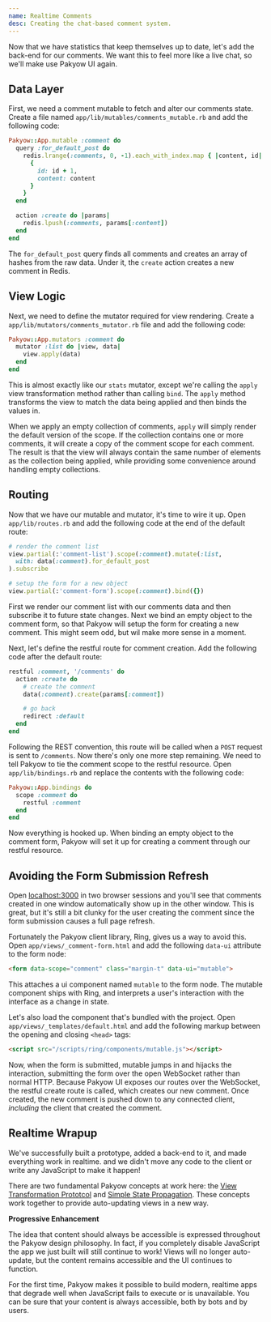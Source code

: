 ```yaml
---
name: Realtime Comments
desc: Creating the chat-based comment system.
---
```


Now that we have statistics that keep themselves up to date, let's add the
back-end for our comments. We want this to feel more like a live chat, so we'll
make use Pakyow UI again.

## Data Layer

First, we need a comment mutable to fetch and alter our comments state. Create a
file named `app/lib/mutables/comments_mutable.rb` and add the following code:

```ruby
Pakyow::App.mutable :comment do
  query :for_default_post do
    redis.lrange(:comments, 0, -1).each_with_index.map { |content, id|
      {
        id: id + 1,
        content: content
      }
    }
  end

  action :create do |params|
    redis.lpush(:comments, params[:content])
  end
end
```

The `for_default_post` query finds all comments and creates an array of hashes
from the raw data. Under it, the `create` action creates a new comment in Redis.

## View Logic

Next, we need to define the mutator required for view rendering. Create a
`app/lib/mutators/comments_mutator.rb` file and add the following code:

```ruby
Pakyow::App.mutators :comment do
  mutator :list do |view, data|
    view.apply(data)
  end
end
```

This is almost exactly like our `stats` mutator, except we're calling the
`apply` view transformation method rather than calling `bind`. The `apply`
method transforms the view to match the data being applied and then binds the
values in.

When we apply an empty collection of comments, `apply` will simply render the
default version of the scope. If the collection contains one or more comments,
it will create a copy of the comment scope for each comment. The result is that
the view will always contain the same number of elements as the collection being
applied, while providing some convenience around handling empty collections.

## Routing

Now that we have our mutable and mutator, it's time to wire it up. Open
`app/lib/routes.rb` and add the following code at the end of the default route:

```ruby
# render the comment list
view.partial(:'comment-list').scope(:comment).mutate(:list,
  with: data(:comment).for_default_post
).subscribe

# setup the form for a new object
view.partial(:'comment-form').scope(:comment).bind({})
```

First we render our comment list with our comments data and then subscribe it to
future state changes. Next we bind an empty object to the comment form, so that
Pakyow will setup the form for creating a new comment. This might seem odd, but
wil make more sense in a moment.

Next, let's define the restful route for comment creation. Add the following
code after the default route:

```ruby
restful :comment, '/comments' do
  action :create do
    # create the comment
    data(:comment).create(params[:comment])

    # go back
    redirect :default
  end
end
```

Following the REST convention, this route will be called when a `POST` request
is sent to `/comments`. Now there's only one more step remaining. We need to
tell Pakyow to tie the comment scope to the restful resource. Open
`app/lib/bindings.rb` and replace the contents with the following code:

```ruby
Pakyow::App.bindings do
  scope :comment do
    restful :comment
  end
end
```

Now everything is hooked up. When binding an empty object to the comment form,
Pakyow will set it up for creating a comment through our restful resource.

## Avoiding the Form Submission Refresh

Open [localhost:3000](http://localhost:3000) in two browser sessions and you'll
see that comments created in one window automatically show up in the other
window. This is great, but it's still a bit clunky for the user creating the
comment since the form submission causes a full page refresh.

Fortunately the Pakyow client library, Ring, gives us a way to avoid this. Open
`app/views/_comment-form.html` and add the following `data-ui` attribute to the
form node:

```html
<form data-scope="comment" class="margin-t" data-ui="mutable">
```

This attaches a ui component named `mutable` to the form node. The mutable
component ships with Ring, and interprets a user's interaction with the
interface as a change in state.

Let's also load the component that's bundled with the project. Open
`app/views/_templates/default.html` and add the following markup between the
opening and closing `<head>` tags:

```html
<script src="/scripts/ring/components/mutable.js"></script>
```

Now, when the form is submitted, mutable jumps in and hijacks the interaction,
submitting the form over the open WebSocket rather than normal HTTP. Because
Pakyow UI exposes our routes over the WebSocket, the restful create route is
called, which creates our new comment. Once created, the new comment is pushed
down to any connected client, *including* the client that created the comment.

## Realtime Wrapup

We've successfully built a prototype, added a back-end to it, and made
everything work in realtime. and we didn't move any code to the client or write
any JavaScript to make it happen!

There are two fundamental Pakyow concepts at work here: the [View Transformation
Prototcol](/docs/concepts/view-transformation-protocol) and [Simple State
Propagation](/docs/concepts/simple-state-propagation). These concepts work
together to provide auto-updating views in a new way.

**Progressive Enhancement**

The idea that content should always be accessible is expressed throughout the
Pakyow design philosophy. In fact, if you completely disable JavaScript the app
we just built will still continue to work! Views will no longer auto-update, but
the content remains accessible and the UI continues to function.

For the first time, Pakyow makes it possible to build modern, realtime apps that
degrade well when JavaScript fails to execute or is unavailable. You can be sure
that your content is always accessible, both by bots and by users.
